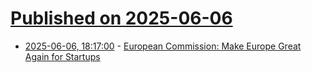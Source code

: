 # [Published on 2025-06-06](index.md)

* [2025-06-06, 18:17:00](https://soylentnews.org/article.pl?sid=25/06/05/1218249&from=rss) - [European Commission: Make Europe Great Again for Startups](https://soylentnews.org/article.pl?sid=25/06/05/1218249&from=rss)
